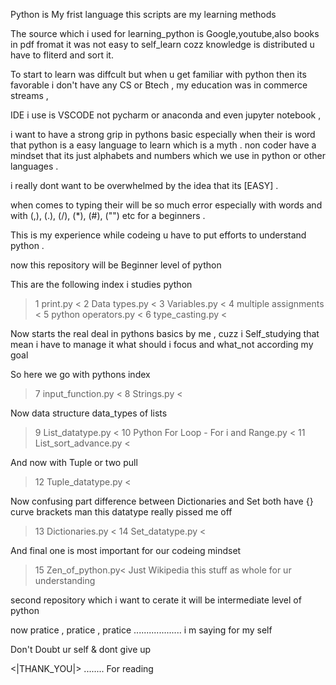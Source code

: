 Python is My frist language this scripts are my learning methods 

The source which i used for learning_python is Google,youtube,also books in pdf fromat
it was not easy to self_learn cozz knowledge is distributed u have to fliterd and sort it.


To start to learn was diffcult but when u get familiar with python then its favorable 
i don't have any CS or Btech , my education was in commerce streams ,


IDE i use is VSCODE not pycharm or anaconda 
and even jupyter notebook ,

i want to have a strong grip in pythons basic especially when their is word that python is a easy language to learn
which is a myth . non coder have a mindset that its just alphabets and numbers which we use in python
or other languages .

i really dont want to be overwhelmed by the idea that its 
[EASY] .

when comes to typing their will be so much error especially with words and with (,), (.), (/), (*), (#), ("") etc
for a beginners .

This is my experience while codeing u have to put efforts to understand  python .

 now this repository will be Beginner level of python 
 
 This are the following index i studies python
 
 >1 print.py <
 >2 Data types.py <
 >3 Variables.py <
 >4 multiple assignments <
 >5 python operators.py <
 >6 type_casting.py <
 
 Now starts the real deal in pythons basics by me , cuzz i  Self_studying that mean i have to 
 manage it what should i focus and what_not according my goal 
 
 So here we go with pythons index
 
 >7 input_function.py <
 >8 Strings.py <
 
 Now data structure data_types of lists
 
 >9 List_datatype.py <
 >10 Python For Loop - For i and Range.py <
 >11 List_sort_advance.py <
 
 And now with Tuple or two pull 
 >12 Tuple_datatype.py <
 
 Now confusing part difference between Dictionaries  and Set both have {} curve brackets
 man this datatype really pissed me off 
 >13 Dictionaries.py <
 >14 Set_datatype.py <
  
  
 And final one is most important for our codeing mindset
 >15 Zen_of_python.py<
 Just Wikipedia this stuff as whole for ur understanding 
 
 
 second repository which i want to cerate it will be intermediate level of python
 
 now pratice , pratice , pratice ................... i m saying for my self 
 
 Don't Doubt ur self & dont give up


<|THANK_YOU|> ........ For reading 
